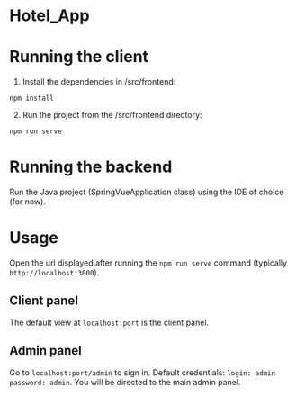 # Hotel_App

# Running the client

1. Install the dependencies in /src/frontend:

`npm install`

2. Run the project from the /src/frontend directory:

`npm run serve`

# Running the backend

Run the Java project (SpringVueApplication class) using the IDE of choice (for now).

# Usage

Open the url displayed after running the `npm run serve` command (typically `http://localhost:3000`).

## Client panel
The default view at `localhost:port` is the client panel.

## Admin panel
Go to `localhost:port/admin` to sign in. Default credentials: `login: admin` `password: admin`.
You will be directed to the main admin panel.

